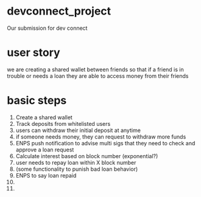 # devconnect_project
Our submission for dev connect

# user story
we are creating a shared wallet between friends so that if a friend is in trouble or needs a loan they are able to access money from their friends

# basic steps
1. Create a shared wallet
2. Track deposits from whitelisted users
3. users can withdraw their initial deposit at anytime
4. if someone needs money, they can request to withdraw more funds
5. ENPS push notification to advise multi sigs that they need to check and approve a loan request
6. Calculate interest based on block number (exponential?)
7. user needs to repay loan within X block number
8. (some functionality to punish bad loan behavior)
9. ENPS to say loan repaid
10. 
11. 


